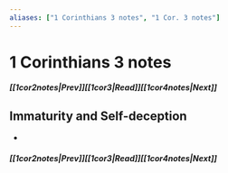 ```yaml
---
aliases: ["1 Corinthians 3 notes", "1 Cor. 3 notes"]
---
```

# 1 Corinthians 3 notes
##### <span class=arrow-left></span>[[1cor2notes|Prev]]<span class=navigation-separator></span>[[1cor3|Read]]<span class=navigation-separator></span>[[1cor4notes|Next]]<span class=arrow-right></span>
## Immaturity and Self-deception
- 
##### <span class=arrow-left></span>[[1cor2notes|Prev]]<span class=navigation-separator></span>[[1cor3|Read]]<span class=navigation-separator></span>[[1cor4notes|Next]]<span class=arrow-right></span>